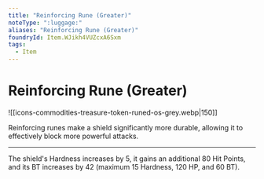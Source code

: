 ```yaml
---
title: "Reinforcing Rune (Greater)"
noteType: ":luggage:"
aliases: "Reinforcing Rune (Greater)"
foundryId: Item.WJikh4VUZcxA6Sxm
tags:
  - Item
---
```


# Reinforcing Rune (Greater)
![[icons-commodities-treasure-token-runed-os-grey.webp|150]]

Reinforcing runes make a shield significantly more durable, allowing it to effectively block more powerful attacks.

* * *

The shield's Hardness increases by 5, it gains an additional 80 Hit Points, and its BT increases by 42 (maximum 15 Hardness, 120 HP, and 60 BT).
